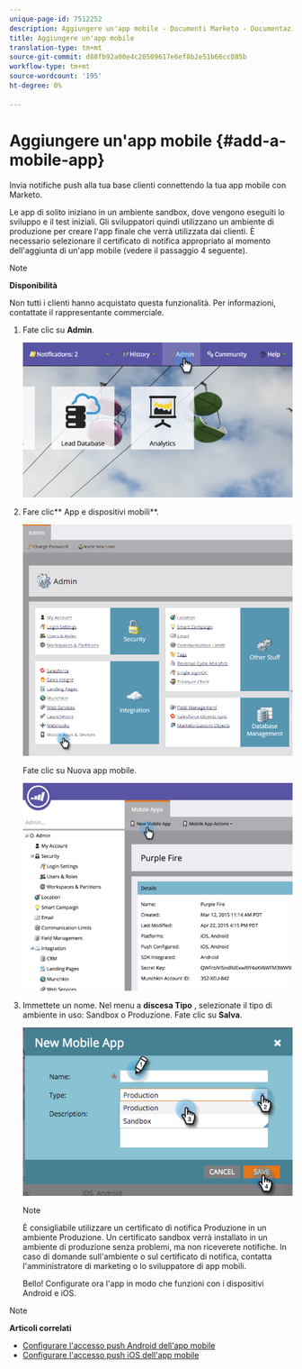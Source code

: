 ```yaml
---
unique-page-id: 7512252
description: Aggiungere un'app mobile - Documenti Marketo - Documentazione del prodotto
title: Aggiungere un'app mobile
translation-type: tm+mt
source-git-commit: d88fb92a00e4c20509617e6ef8b2e51b66cc085b
workflow-type: tm+mt
source-wordcount: '195'
ht-degree: 0%

---
```



# Aggiungere un&#39;app mobile {#add-a-mobile-app}

Invia notifiche push alla tua base clienti connettendo la tua app mobile con Marketo.

Le app di solito iniziano in un ambiente sandbox, dove vengono eseguiti lo sviluppo e il test iniziali. Gli sviluppatori quindi utilizzano un ambiente di produzione per creare l&#39;app finale che verrà utilizzata dai clienti. È necessario selezionare il certificato di notifica appropriato al momento dell&#39;aggiunta di un&#39;app mobile (vedere il passaggio 4 seguente).

>[!NOTE]
>
>**Disponibilità**
>
>Non tutti i clienti hanno acquistato questa funzionalità. Per informazioni, contattate il rappresentante commerciale.

1. Fate clic su **Admin**.

   ![](assets/image2015-4-22-16-3a12-3a32.png)

1. Fare clic** App e dispositivi mobili**.

   ![](assets/image2016-1-12-15-3a42-3a30.png)

   Fate clic su Nuova app mobile.

   ![](assets/image2015-4-22-16-3a17-3a15.png)

1. Immettete un nome. Nel menu a **discesa Tipo** , selezionate il tipo di ambiente in uso: Sandbox o Produzione. Fate clic su **Salva**.

   ![](assets/image2015-11-18-15-3a52-3a15.png)

   >[!NOTE]
   >
   >È consigliabile utilizzare un certificato di notifica Produzione in un ambiente Produzione. Un certificato sandbox verrà installato in un ambiente di produzione senza problemi, ma non riceverete notifiche. In caso di domande sull&#39;ambiente o sul certificato di notifica, contatta l&#39;amministratore di marketing o lo sviluppatore di app mobili.

   Bello! Configurate ora l&#39;app in modo che funzioni con i dispositivi Android e iOS.

>[!NOTE]
>
>**Articoli correlati**
>
>* [Configurare l&#39;accesso push Android dell&#39;app mobile](configure-mobile-app-android-push-access.md)
>* [Configurare l&#39;accesso push iOS dell&#39;app mobile](configure-mobile-app-ios-push-access.md)

>



